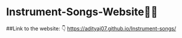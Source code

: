# Instrument-Songs-Website🎵🎷
##Link to the website: 👇
https://adityaj07.github.io/Instrument-songs/
